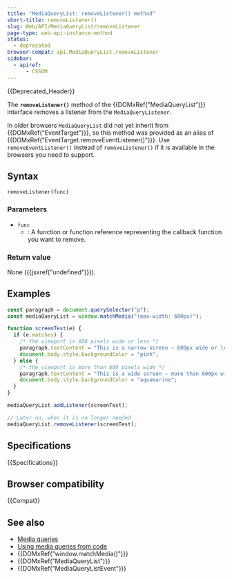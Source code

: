 ```yaml
---
title: "MediaQueryList: removeListener() method"
short-title: removeListener()
slug: Web/API/MediaQueryList/removeListener
page-type: web-api-instance-method
status:
  - deprecated
browser-compat: api.MediaQueryList.removeListener
sidebar:
  - apiref:
      - CSSOM
---
```


{{Deprecated_Header}}

The **`removeListener()`** method of the
{{DOMxRef("MediaQueryList")}} interface removes a listener from the
`MediaQueryListener`.

In older browsers `MediaQueryList` did not yet inherit from {{DOMxRef("EventTarget")}},
so this method was provided as an alias of {{DOMxRef("EventTarget.removeEventListener()")}}.
Use `removeEventListener()` instead of `removeListener()` if it is
available in the browsers you need to support.

## Syntax

```js-nolint
removeListener(func)
```

### Parameters

- `func`
  - : A function or function reference representing the callback function you want to
    remove.

### Return value

None ({{jsxref("undefined")}}).

## Examples

```js
const paragraph = document.querySelector("p");
const mediaQueryList = window.matchMedia("(max-width: 600px)");

function screenTest(e) {
  if (e.matches) {
    /* the viewport is 600 pixels wide or less */
    paragraph.textContent = "This is a narrow screen — 600px wide or less.";
    document.body.style.backgroundColor = "pink";
  } else {
    /* the viewport is more than 600 pixels wide */
    paragraph.textContent = "This is a wide screen — more than 600px wide.";
    document.body.style.backgroundColor = "aquamarine";
  }
}

mediaQueryList.addListener(screenTest);

// Later on, when it is no longer needed
mediaQueryList.removeListener(screenTest);
```

## Specifications

{{Specifications}}

## Browser compatibility

{{Compat}}

## See also

- [Media queries](/en-US/docs/Web/CSS/CSS_media_queries/Using_media_queries)
- [Using media queries from code](/en-US/docs/Web/CSS/CSS_media_queries/Testing_media_queries)
- {{DOMxRef("window.matchMedia()")}}
- {{DOMxRef("MediaQueryList")}}
- {{DOMxRef("MediaQueryListEvent")}}
